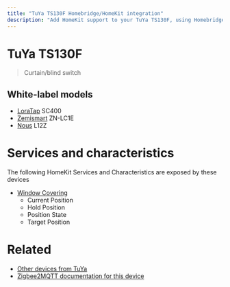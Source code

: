 ```yaml
---
title: "TuYa TS130F Homebridge/HomeKit integration"
description: "Add HomeKit support to your TuYa TS130F, using Homebridge, Zigbee2MQTT and homebridge-z2m."
---
```

<!---
This file has been GENERATED using src/docgen/docgen.ts
DO NOT EDIT THIS FILE MANUALLY!
-->
# TuYa TS130F
> Curtain/blind switch


## White-label models
* [LoraTap](../index.md#loratap) SC400
* [Zemismart](../index.md#zemismart) ZN-LC1E
* [Nous](../index.md#nous) L12Z

# Services and characteristics
The following HomeKit Services and Characteristics are exposed by
these devices

* [Window Covering](../../cover.md)
  * Current Position
  * Hold Position
  * Position State
  * Target Position


# Related
* [Other devices from TuYa](../index.md#tuya)
* [Zigbee2MQTT documentation for this device](https://www.zigbee2mqtt.io/devices/TS130F.html)